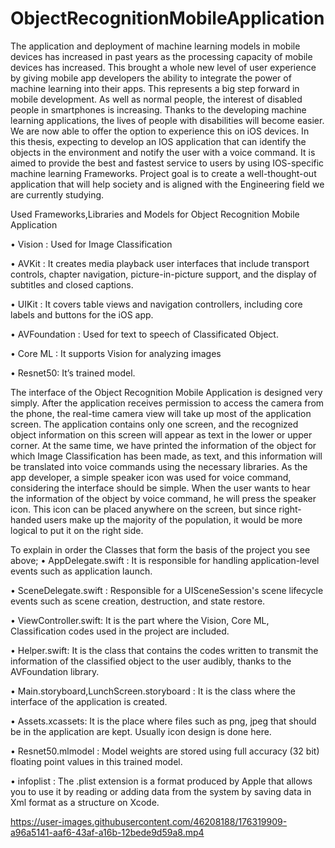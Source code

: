# ObjectRecognitionMobileApplication


The application and deployment of machine learning models in mobile devices has increased in past years as the processing capacity of mobile devices has increased. This brought a whole new level of user experience by giving mobile app developers the ability to integrate the power of machine learning into their apps. This represents a big step forward in mobile development. As well as normal people, the interest of disabled people in smartphones is increasing. Thanks to the developing machine learning applications, the lives of people with disabilities will become easier. We are now able to offer the option to experience this on iOS devices. In this thesis, expecting to develop an IOS application that can identify the objects in the environment and notify the user with a voice command. It is aimed to provide the best and fastest service to users by using IOS-specific machine learning Frameworks. Project goal is to create a well-thought-out application that will help society and is aligned with the Engineering field we are currently studying.



Used Frameworks,Libraries and Models for Object Recognition Mobile Application

• Vision : Used for Image Classification

• AVKit : It creates media playback user interfaces that include transport controls,
chapter navigation, picture-in-picture support, and the display of subtitles and closed
captions.

• UIKit : It covers table views and navigation controllers, including core labels and
buttons for the iOS app.

• AVFoundation : Used for text to speech of Classificated Object.

• Core ML : It supports Vision for analyzing images

• Resnet50: It’s trained model.


The interface of the Object Recognition Mobile Application is designed very simply. After the application receives permission to access the camera from the phone, the real-time camera view will take up most of the application screen.
The application contains only one screen, and the recognized object information on this screen will appear as text in the lower or upper corner.
At the same time, we have printed the information of the object for which Image Classification has been made, as text, and this information will be translated into voice commands using the necessary libraries. As the app developer, a simple speaker icon was used for voice command, considering the interface should be simple. When the user wants to hear the information of the object by voice command, he will press the speaker icon. This icon can be placed anywhere on the screen, but since right-handed users make up the majority of the population, it would be more logical to put it on the right side.


To explain in order the Classes that form the basis of the project you see above;
• AppDelegate.swift : It is responsible for handling application-level events such as application launch.

• SceneDelegate.swift : Responsible for a UISceneSession's scene lifecycle events such as scene creation, destruction, and state restore.

• ViewController.swift: It is the part where the Vision, Core ML, Classification codes used in the project are included.

• Helper.swift: It is the class that contains the codes written to transmit the information of the classified object to the user audibly, thanks to the AVFoundation library.

• Main.storyboard,LunchScreen.storyboard : It is the class where the interface of the application is created.

• Assets.xcassets: It is the place where files such as png, jpeg that should be in the application are kept. Usually icon design is done here.

• Resnet50.mlmodel : Model weights are stored using full accuracy (32 bit) floating point values in this trained model.

• infoplist : The .plist extension is a format produced by Apple that allows you to use it by reading or adding data from the system by saving data in Xml format as a structure on Xcode.

https://user-images.githubusercontent.com/46208188/176319909-a96a5141-aaf6-43af-a16b-12bede9d59a8.mp4
